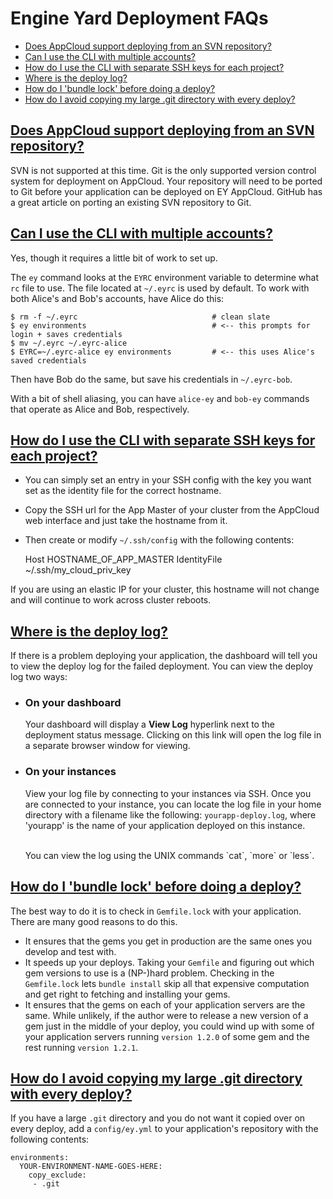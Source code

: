 # Engine Yard Deployment FAQs


* <a href="#appcloud-svn">Does AppCloud support deploying from an SVN repository?</a>
* <a href="#cli-multiple"> Can I use the CLI with multiple accounts? </a>
* <a href="#cli-ssh"> How do I use the CLI with separate SSH keys for each project? </a>
* <a href="#deploy-log"> Where is the deploy log? </a>
* <a href="#bundle-lock"> How do I 'bundle lock' before doing a deploy? </a>
* <a href="#avoid-copy"> How do I avoid copying my large .git directory with every deploy? </a>



<h2 id="appcloud-svn"><a href="#appcloud-svn">Does AppCloud support deploying from an SVN repository?</a></h2>

SVN is not supported at this time. Git is the only supported 
version control system for deployment on AppCloud. Your repository 
will need to be ported to Git before your application can be 
deployed on EY AppCloud. GitHub has a great article on porting 
an existing SVN repository to Git.





<h2 id="cli-multiple"><a href="#cli-multiple"> Can I use the CLI with multiple accounts? </a></h2>


Yes, though it requires a little bit of work to set up.

The `ey` command looks at the `EYRC` environment variable to determine what `rc` file to use.  The file located at `~/.eyrc` is used by default. To work with both Alice's and Bob's accounts, have Alice do this:


    $ rm -f ~/.eyrc                              # clean slate
    $ ey environments                            # <-- this prompts for login + saves credentials
    $ mv ~/.eyrc ~/.eyrc-alice
    $ EYRC=~/.eyrc-alice ey environments         # <-- this uses Alice's saved credentials


Then have Bob do the same, but save his credentials in `~/.eyrc-bob`.

With a bit of shell aliasing, you can have `alice-ey` and `bob-ey` commands that operate as Alice and Bob, respectively.

<h2 id="cli-ssh"><a href="#cli-ssh"> How do I use the CLI with separate SSH keys for each project? </a></h2>


  - You can simply set an entry in your SSH config with the key you want set as the identity file for the correct hostname. 
  - Copy the SSH url for the App Master of your cluster from the AppCloud web interface and just take the hostname from it. 
  - Then create or modify `~/.ssh/config` with the following contents:


    Host HOSTNAME_OF_APP_MASTER
    IdentityFile ~/.ssh/my_cloud_priv_key


If you are using an elastic IP for your cluster, this hostname will not change and will continue to work across cluster reboots. 



<h2 id="deploy-log"><a href="#deploy-log"> Where is the deploy log? </a></h2>

If there is a problem deploying your application, the dashboard will 
tell you to view the deploy log for the failed deployment.  You can 
view the deploy log two ways:

  * ### On your dashboard
    Your dashboard will display a **View Log** hyperlink next to the deployment status message.
    Clicking on this link will open the log file in a separate browser window for viewing.
    
  * ### On your instances
    View your log file by connecting to your instances via SSH. 
    Once you are connected to your instance, you can locate the log file in your
    home directory with a filename like the following: `yourapp-deploy.log`, where
    'yourapp' is the name of your application deployed on this instance.

    <br />
    You can view the log using the UNIX commands `cat`, `more` or `less`.



<h2 id="bundle-lock"><a href="#bundle-lock"> How do I 'bundle lock' before doing a deploy? </a></h2>


The best way to do it is to check in `Gemfile.lock` with your application. There are many good reasons to do this.

  - It ensures that the gems you get in production are the same ones you develop and test with. 
  - It speeds up your deploys. Taking your `Gemfile` and figuring out which gem versions to use is a (NP-)hard problem. Checking in the `Gemfile.lock` lets `bundle install` skip all that expensive computation and get right to fetching and installing your gems.
  - It ensures that the gems on each of your application servers are the same. While unlikely, if the author were to release a new version of a gem just in the middle of your deploy, you could wind up with some of your application servers running `version 1.2.0` of some gem and the rest running `version 1.2.1`. 



<h2 id="avoid-copy"><a href="#avoid-copy"> How do I avoid copying my large .git directory with every deploy? </a></h2>

If you have a large `.git` directory and you do not want it copied over on every deploy, add a `config/ey.yml` to your application's repository with the following contents:

    environments:
      YOUR-ENVIRONMENT-NAME-GOES-HERE:
        copy_exclude:
         - .git
